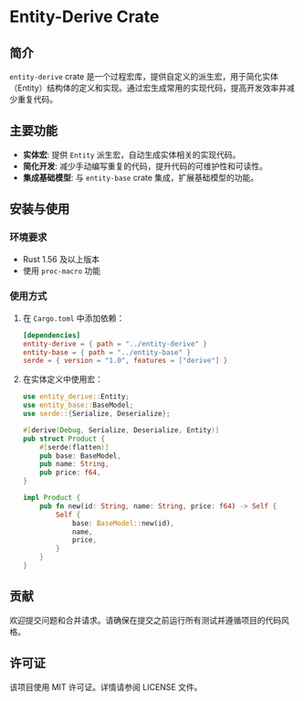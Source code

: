 # Entity-Derive Crate

## 简介

`entity-derive` crate 是一个过程宏库，提供自定义的派生宏，用于简化实体（Entity）结构体的定义和实现。通过宏生成常用的实现代码，提高开发效率并减少重复代码。

## 主要功能

- **实体宏**: 提供 `Entity` 派生宏，自动生成实体相关的实现代码。
- **简化开发**: 减少手动编写重复的代码，提升代码的可维护性和可读性。
- **集成基础模型**: 与 `entity-base` crate 集成，扩展基础模型的功能。

## 安装与使用

### 环境要求

- Rust 1.56 及以上版本
- 使用 `proc-macro` 功能

### 使用方式

1. 在 `Cargo.toml` 中添加依赖：
    ```toml
    [dependencies]
    entity-derive = { path = "../entity-derive" }
    entity-base = { path = "../entity-base" }
    serde = { version = "1.0", features = ["derive"] }
    ```

2. 在实体定义中使用宏：
    ```rust
    use entity_derive::Entity;
    use entity_base::BaseModel;
    use serde::{Serialize, Deserialize};

    #[derive(Debug, Serialize, Deserialize, Entity)]
    pub struct Product {
        #[serde(flatten)]
        pub base: BaseModel,
        pub name: String,
        pub price: f64,
    }

    impl Product {
        pub fn new(id: String, name: String, price: f64) -> Self {
            Self {
                base: BaseModel::new(id),
                name,
                price,
            }
        }
    }
    ```

## 贡献

欢迎提交问题和合并请求。请确保在提交之前运行所有测试并遵循项目的代码风格。

## 许可证

该项目使用 MIT 许可证。详情请参阅 LICENSE 文件。 